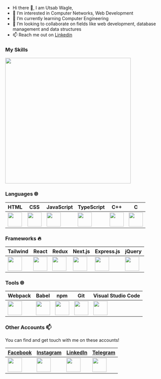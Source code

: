 
- Hi there 👋, I am Utsab Wagle,
- 👀 I’m interested in Computer Networks, Web Development
- 🌱 I’m currently learning Computer Engineering
- 💞️ I’m looking to collaborate on fields like web development, database management and data structures
- 📫 Reach me out on [Linkedin](https://www.linkedin.com/in/utsav-wagle-a4847a270/)

 
###  My Skills
 <img src="https://www.designmantic.com/blog/wp-content/uploads/2020/10/Computer-Logo-Designs-718x300.jpg"  width="400" > 

 
###  Languages 🌐

| HTML | CSS | JavaScript | TypeScript | C++ | C |
| --- | --- | --- | --- | --- | --- |
| <img src="https://upload.wikimedia.org/wikipedia/commons/6/61/HTML5_logo_and_wordmark.svg" width="45" height="45"> | <img src="https://upload.wikimedia.org/wikipedia/commons/d/d5/CSS3_logo_and_wordmark.svg" width="45" height="45"> | <img src="https://upload.wikimedia.org/wikipedia/commons/6/6a/JavaScript-logo.png" width="45" height="45"> | <img src="https://upload.wikimedia.org/wikipedia/commons/4/4c/Typescript_logo_2020.svg" width="45" height="45"> | <img src="https://upload.wikimedia.org/wikipedia/commons/1/18/ISO_C%2B%2B_Logo.svg" width="45" height="45"> | <img src="https://upload.wikimedia.org/wikipedia/commons/3/35/The_C_Programming_Language_logo.svg" width="45" height="45"> |


###  Frameworks 🔥 
| Tailwind | React | Redux | Next.js | Express.js | jQuery |
| --- | --- | --- | --- | --- | --- |
| <img src="https://seeklogo.com/images/T/tailwind-css-logo-5AD4175897-seeklogo.com.png" width="45" height="45"> | <img src="https://upload.wikimedia.org/wikipedia/commons/a/a7/React-icon.svg" width="45" height="45"> | <img src="https://seeklogo.com/images/R/redux-logo-9CA6836C12-seeklogo.com.png" width="45" height="45"> |  <img src="https://cdn.worldvectorlogo.com/logos/next-js.svg" width="45" height="45"> | <img src="https://www.vectorlogo.zone/logos/expressjs/expressjs-ar21.svg" width="45" height="45">| <img src="https://www.google.com/url?sa=i&url=https%3A%2F%2Fwww.pngwing.com%2Fen%2Fsearch%3Fq%3Djquery%2BLogo&psig=AOvVaw1vVbB8DEL7GOuesqOQen0N&ust=1695969790731000&source=images&cd=vfe&ved=0CBEQjRxqFwoTCMCy6vjZzIEDFQAAAAAdAAAAABAQ" width="45" height="45"> |


###  Tools 🌐
| Webpack | Babel | npm | Git | Visual Studio Code |
| --- | --- | --- | --- | --- |
| <img src="https://seeklogo.com/images/W/webpack-logo-9E66EE203A-seeklogo.com.png" width="45" height="45"> | <img src="https://upload.wikimedia.org/wikipedia/commons/thumb/0/02/Babel_Logo.svg/1200px-Babel_Logo.svg.png" width="45" height="45"> | <img src="https://github.com/npm/logos/blob/master/npm%20logo/npm-logo-red.png" width="45" height="45"> | <img src="https://seeklogo.com/images/G/git-logo-CD8D6F1C09-seeklogo.com.png" width="45" height="45"> | <img src="https://seeklogo.com/images/V/visual-studio-code-logo-284BC24C39-seeklogo.com.png" width="45" height="45"> |


### Other Accounts 📫
You can find and get touch with me on these accounts!

| [Facebook](https://www.facebook.com/4nonymous.Hunter.109/) | [Instagram](https://www.instagram.com/Utsav_Wagle/) | [LinkedIn](https://www.linkedin.com/in/utsav-wagle-a4847a270/) | [Telegram](https://t.me/Hunter_109) |
| --- | --- | --- | --- |
| <a href="https://www.facebook.com/4nonymous.Hunter.109/"><img src="https://cdn4.iconfinder.com/data/icons/social-messaging-ui-color-shapes-2-free/128/social-facebook-square2-512.png" width="45" height="45"></a> | <a href="https://www.instagram.com/Utsav_Wagle/"><img src="https://cdn4.iconfinder.com/data/icons/social-messaging-ui-color-shapes-2-free/128/social-instagram-new-circle-512.png" width="45" height="45"></a> | <a href="https://www.linkedin.com/in/utsav-wagle-a4847a270/"><img src="https://cdn4.iconfinder.com/data/icons/social-messaging-ui-color-shapes-2-free/128/social-linkedin-circle-512.png" width="45" height="45"></a> | <a href="https://t.me/Hunter_109"><img src="https://upload.wikimedia.org/wikipedia/commons/thumb/8/83/Telegram_2019_Logo.svg/1024px-Telegram_2019_Logo.svg.png" width="45" height="45"></a> | 


